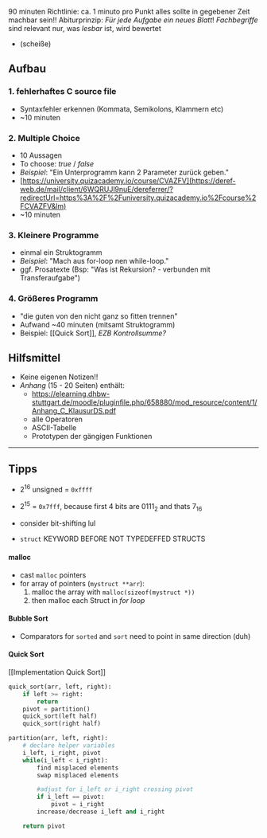 90 minuten
Richtlinie: ca. 1 minuto pro Punkt
alles sollte in gegebener Zeit machbar sein!!
Abiturprinzip: _Für jede Aufgabe ein neues Blatt_!
_Fachbegriffe_ sind relevant
nur, was _lesbar_ ist, wird bewertet
- (scheiße)


## Aufbau
### 1. fehlerhaftes C source file
- Syntaxfehler erkennen (Kommata, Semikolons, Klammern etc)
- ~10 minuten

### 2. Multiple Choice
- 10 Aussagen
- To choose: _true_ / _false_
- _Beispiel_: "Ein Unterprogramm kann 2 Parameter zurück geben."
- [https://university.quizacademy.io/course/CVAZFV](https://deref-web.de/mail/client/6WQRUJl9nuE/dereferrer/?redirectUrl=https%3A%2F%2Funiversity.quizacademy.io%2Fcourse%2FCVAZFV&lm)
- ~10 minuten

### 3. Kleinere Programme
- einmal ein Struktogramm
- _Beispiel_: "Mach aus for-loop nen while-loop."
- ggf. Prosatexte (Bsp: "Was ist Rekursion? - verbunden mit Transferaufgabe")

### 4. Größeres Programm
- "die guten von den nicht ganz so fitten trennen"
- Aufwand ~40 minuten (mitsamt Struktogramm)
- Beispiel: [[Quick Sort]], _EZB Kontrollsumme?_

## Hilfsmittel
- Keine eigenen Notizen!!
- _Anhang_ (15 - 20 Seiten) enthält:
	- https://elearning.dhbw-stuttgart.de/moodle/pluginfile.php/658880/mod_resource/content/1/Anhang_C_KlausurDS.pdf
	- alle Operatoren
	- ASCII-Tabelle
	- Prototypen der gängigen Funktionen

---
## Tipps
- $2^{16}$ unsigned = `0xffff`
- $2^{15}$ = `0x7fff`, because first 4 bits are $0111_{2}$ and thats $7_{16}$

- consider bit-shifting lul
- `struct` KEYWORD BEFORE NOT TYPEDEFFED STRUCTS
#### malloc
- cast `malloc` pointers
- for array of pointers (`mystruct **arr`):
	1. malloc the array with `malloc(sizeof(mystruct *))`
	2. then malloc each Struct in _for loop_

#### Bubble Sort
- Comparators for `sorted` and `sort` need to point in same direction (duh)
#### Quick Sort
[[Implementation Quick Sort]]
```python
quick_sort(arr, left, right):
	if left >= right:
		return
	pivot = partition()
	quick_sort(left half)
	quick_sort(right half)

partition(arr, left, right):
	# declare helper variables
	i_left, i_right, pivot
	while(i_left < i_right):
		find misplaced elements
		swap misplaced elements

		#adjust for i_left or i_right crossing pivot
		if i_left == pivot:
			pivot = i_right
		increase/decrease i_left and i_right

	return pivot
```